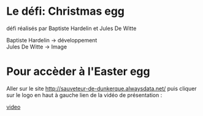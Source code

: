 # Le défi: Christmas egg

défi réalisés par Baptiste Hardelin et Jules De Witte

Baptiste Hardelin -> développement <br />
Jules De Witte -> Image


# Pour accèder à l'Easter egg
Aller sur le site http://sauveteur-de-dunkerque.alwaysdata.net/ puis cliquer sur le logo en haut à gauche lien de la vidéo de présentation :

<a href="noticeDeDeclanchement.mkv">video</a>
